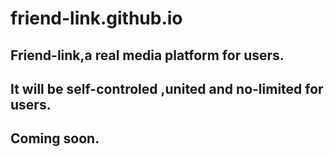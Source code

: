 # friend-link.github.io

## Friend-link,a real media platform for users.
## It will be self-controled ,united and no-limited for users.

## Coming soon.
